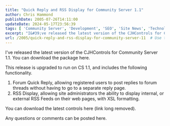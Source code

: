 ```yaml
---
title: "Quick Reply and RSS Display for Community Server 1.1"
author: Chris Hammond
publishDate: 2005-07-26T14:11:00
updateDate: 2024-05-17T23:56:39
tags: [ 'Community Server', 'Development', 'SEO', 'Site News', 'Technology' ]
excerpt: "I&#39;ve released the latest version of the CJHControls for Community Server 1.1. You can download the package here. This release is upgraded to run on CS 1.1, and includes the following functionality. Forum Quick Reply, allowing registered users to post replies to forum threads without having to go to a seperate reply page. RSS Display, allowing site administrators the ability to display internal, or external RSS Feeds on their web pages, with XSL formatting. You can download the latest controls here. Any questions or comments can be posted... "
url: /2005/quick-reply-and-rss-display-for-community-server-11  # Use the generated URL with year
---
```

<p>I&#39;ve released the latest version of the CJHControls for Community Server 1.1. You can download the package here.</p>  <p>This release is upgraded to run on CS 1.1, and includes the following functionality.</p>  <ol>  <li>Forum Quick Reply, allowing registered users to post replies to forum threads without having to go to a separate reply page.</li>  <li>RSS Display, allowing site administrators the ability to display internal, or external RSS Feeds on their web pages, with XSL formatting.</li> </ol>  <p>You can download the latest controls here (link long removed).</p>  <p>Any questions or comments can be posted here.</p>  <p>&nbsp;</p> 
